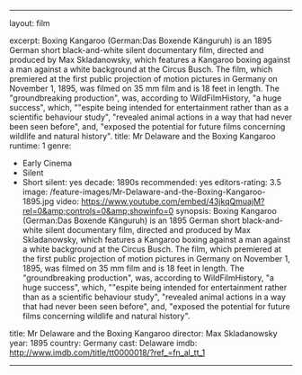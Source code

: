 ---

layout: film

excerpt: Boxing Kangaroo (German&#58;Das Boxende Känguruh) is an 1895 German short black-and-white silent documentary film, directed and produced by Max Skladanowsky, which features a Kangaroo boxing against a man against a white background at the Circus Busch. The film, which premiered at the first public projection of motion pictures in Germany on November 1, 1895, was filmed on 35 mm film and is 18 feet in length. The &#34;groundbreaking production&#34;, was, according to WildFilmHistory, &#34;a huge success&#34;, which, "&#34;espite being intended for entertainment rather than as a scientific behaviour study&#34;, &#34;revealed animal actions in a way that had never been seen before&#34;, and, &#34;exposed the potential for future films concerning wildlife and natural history&#34;.
title: Mr Delaware and the Boxing Kangaroo
runtime: 1
genre:
- Early Cinema
- Silent
- Short
silent: yes
decade: 1890s
recommended: yes
editors-rating: 3.5
image:  /feature-images/Mr-Delaware-and-the-Boxing-Kangaroo-1895.jpg
video: https://www.youtube.com/embed/43jkqQmuajM?rel=0&amp;controls=0&amp;showinfo=0
synopsis: Boxing Kangaroo (German&#58;Das Boxende Känguruh) is an 1895 German short black-and-white silent documentary film, directed and produced by Max Skladanowsky, which features a Kangaroo boxing against a man against a white background at the Circus Busch. The film, which premiered at the first public projection of motion pictures in Germany on November 1, 1895, was filmed on 35 mm film and is 18 feet in length. The &#34;groundbreaking production&#34;, was, according to WildFilmHistory, &#34;a huge success&#34;, which, "&#34;espite being intended for entertainment rather than as a scientific behaviour study&#34;, &#34;revealed animal actions in a way that had never been seen before&#34;, and, &#34;exposed the potential for future films concerning wildlife and natural history&#34;.

title: Mr Delaware and the Boxing Kangaroo
director: Max Skladanowsky
year: 1895
country: Germany
cast: Delaware
imdb: http://www.imdb.com/title/tt0000018/?ref_=fn_al_tt_1

--- 